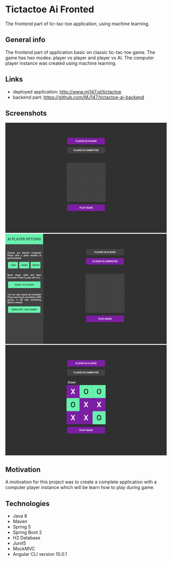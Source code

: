 # Tictactoe Ai Fronted
The frontend part of tic-tac-toe application, using machine learning.

## General info
The frontend part of application basic on classic tic-tac-toe game. The game has two modes: player vs player and player vs AI.
The computer player instance was created using machine learning.  

## Links
* deployed application: http://www.mj147.pl/tictactoe
* backend part: https://github.com/MJ147/tictactoe-ai-backend

## Screenshots
![player vs player mode](./screenshots/1.png)
![player vs computer mode](./screenshots/2.png)
![play example](./screenshots/3.png)

## Motivation
A motivation for this project was to create a complete application with a computer player instance which will be learn how to play during game.

## Technologies
* Java 8
* Maven
* Spring 5
* Spring Boot 2
* H2 Database
* Junit5
* MockMVC
* Angular CLI version 10.0.1
